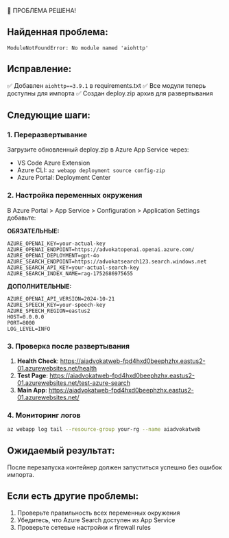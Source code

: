 🎯 ПРОБЛЕМА РЕШЕНА! 

## Найденная проблема:
```
ModuleNotFoundError: No module named 'aiohttp'
```

## Исправление:
✅ Добавлен `aiohttp==3.9.1` в requirements.txt
✅ Все модули теперь доступны для импорта
✅ Создан deploy.zip архив для развертывания

## Следующие шаги:

### 1. Переразвертывание
Загрузите обновленный deploy.zip в Azure App Service через:
- VS Code Azure Extension
- Azure CLI: `az webapp deployment source config-zip`
- Azure Portal: Deployment Center

### 2. Настройка переменных окружения
В Azure Portal > App Service > Configuration > Application Settings добавьте:

**ОБЯЗАТЕЛЬНЫЕ:**
```
AZURE_OPENAI_KEY=your-actual-key
AZURE_OPENAI_ENDPOINT=https://advokatopenai.openai.azure.com/
AZURE_OPENAI_DEPLOYMENT=gpt-4o
AZURE_SEARCH_ENDPOINT=https://advokatsearch123.search.windows.net
AZURE_SEARCH_API_KEY=your-actual-search-key
AZURE_SEARCH_INDEX_NAME=rag-1752686975655
```

**ДОПОЛНИТЕЛЬНЫЕ:**
```
AZURE_OPENAI_API_VERSION=2024-10-21
AZURE_SPEECH_KEY=your-speech-key
AZURE_SPEECH_REGION=eastus2
HOST=0.0.0.0
PORT=8000
LOG_LEVEL=INFO
```

### 3. Проверка после развертывания

1. **Health Check**: https://aiadvokatweb-fpd4hxd0beephzhx.eastus2-01.azurewebsites.net/health
2. **Test Page**: https://aiadvokatweb-fpd4hxd0beephzhx.eastus2-01.azurewebsites.net/test-azure-search
3. **Main App**: https://aiadvokatweb-fpd4hxd0beephzhx.eastus2-01.azurewebsites.net/

### 4. Мониторинг логов
```bash
az webapp log tail --resource-group your-rg --name aiadvokatweb
```

## Ожидаемый результат:
После перезапуска контейнер должен запуститься успешно без ошибок импорта.

## Если есть другие проблемы:
1. Проверьте правильность всех переменных окружения
2. Убедитесь, что Azure Search доступен из App Service
3. Проверьте сетевые настройки и firewall rules
